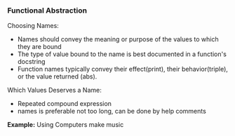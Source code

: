 ### Functional Abstraction



Choosing Names:

* Names should convey the meaning or purpose of the values to which they are bound
* The type of value bound to the name is best documented in a function's docstring
* Function names typically convey their effect(print), their behavior(triple), or the value returned (abs).



Which Values Deserves a Name:

* Repeated compound expression
* names is preferable not too long, can be done by help comments



**Example:** Using Computers make music